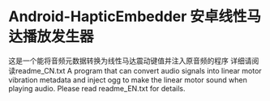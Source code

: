 # Android-HapticEmbedder 安卓线性马达播放发生器
这是一个能将音频元数据转换为线性马达震动键值并注入原音频的程序 详细请阅读readme_CN.txt
A program that can convert audio signals into linear motor vibration metadata and inject ogg to make the linear motor sound when playing audio. Please read readme_EN.txt for details.
